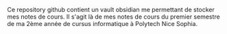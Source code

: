 
Ce repository github contient un vault obsidian me permettant de stocker mes notes de cours. Il s'agit là de mes notes de cours du premier semestre de ma 2ème année de cursus informatique à Polytech Nice Sophia.
